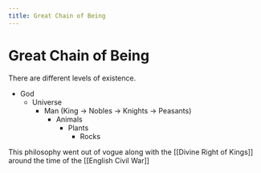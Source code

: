 ```yaml
---
title: Great Chain of Being
---
```


# Great Chain of Being

There are different levels of existence.

- God
	- Universe
		- Man (King -> Nobles -> Knights -> Peasants)
			- Animals
				- Plants
					- Rocks



This philosophy went out of vogue along with the [[Divine Right of Kings]] around the time of the [[English Civil War]]